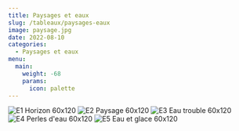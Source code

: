 ```yaml
---
title: Paysages et eaux
slug: /tableaux/paysages-eaux
image: paysage.jpg
date: 2022-08-10
categories:
  - Paysages et eaux
menu:
  main:
    weight: -68
    params:
      icon: palette
---
```


![E1 Horizon 60x120](horizon.jpg) ![E2 Paysage 60x120](paysage.jpg) ![E3 Eau trouble 60x120](eau-trouble.jpg) ![E4 Perles d'eau 60x120](perles-d-eau.jpg) ![E5 Eau et glace 60x120](eau-et-glace.jpg)

